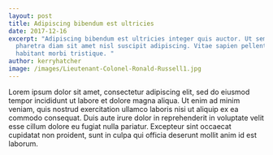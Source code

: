 ```yaml
---
layout: post
title: Adipiscing bibendum est ultricies
date: 2017-12-16
excerpt: "Adipiscing bibendum est ultricies integer quis auctor. Ut sem nulla
  pharetra diam sit amet nisl suscipit adipiscing. Vitae sapien pellentesque
  habitant morbi tristique. "
author: kerryhatcher
image: /images/Lieutenant-Colonel-Ronald-Russell1.jpg
---
```


Lorem ipsum dolor sit amet, consectetur adipiscing elit, sed do eiusmod tempor incididunt ut labore et dolore magna aliqua. Ut enim ad minim veniam, quis nostrud exercitation ullamco laboris nisi ut aliquip ex ea commodo consequat. Duis aute irure dolor in reprehenderit in voluptate velit esse cillum dolore eu fugiat nulla pariatur. Excepteur sint occaecat cupidatat non proident, sunt in culpa qui officia deserunt mollit anim id est laborum.